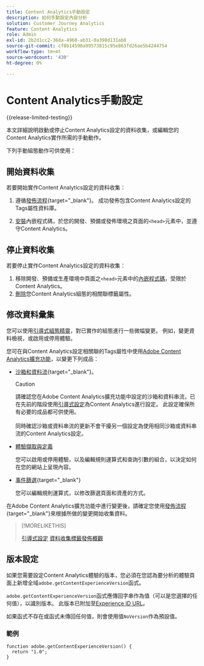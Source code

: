 ```yaml
---
title: Content Analytics手動設定
description: 如何手動設定內容分析
solution: Customer Journey Analytics
feature: Content Analytics
role: Admin
exl-id: 2b2d1cc2-36da-4960-ab31-0a398d131ab8
source-git-commit: cf8b14590a99573815c95e863fd26ae5b4244754
workflow-type: tm+mt
source-wordcount: '430'
ht-degree: 0%

---
```


# Content Analytics手動設定

{{release-limited-testing}}

本文詳細說明啟動或停止Content Analytics設定的資料收集，或編輯您的Content Analytics實作所需的手動動作。

下列手動組態動作可供使用：

## 開始資料收集

若要開始實作Content Analytics設定的資料收集：

1. 遵循[發佈流程](https://experienceleague.adobe.com/en/docs/experience-platform/tags/publish/overview){target="_blank"}。 成功發佈包含Content Analytics設定的Tags屬性資料庫。

1. [安裝](https://experienceleague.adobe.com/en/docs/experience-platform/tags/publish/environments/environments#installation)內嵌程式碼，於您的開發、預備或發佈環境之頁面的`<head>`元素中，並遵守Content Analytics。


## 停止資料收集

若要停止實作Content Analytics設定的資料收集：

1. 移除開發、預備或生產環境中頁面之`<head>`元素中的[內嵌程式碼](https://experienceleague.adobe.com/en/docs/experience-platform/tags/publish/environments/environments)，受限於Content Analytics。
1. [刪除](https://experienceleague.adobe.com/en/docs/experience-platform/tags/publish/overview)您Content Analytics組態的相關聯標籤屬性。



## 修改資料彙集

您可以使用[引導式組態精靈](guided.md)，對已實作的組態進行一些微幅變更。 例如，變更資料檢視，或啟用或停用體驗。

您可在與Content Analytics設定相關聯的Tags屬性中使用[Adobe Content Analytics擴充功能](https://experienceleague.adobe.com/en/docs/experience-platform/tags/extensions/client/content-analytics/overview)，以變更下列成品：

* [沙箱和資料流](https://experienceleague.adobe.com/en/docs/experience-platform/tags/extensions/client/content-analytics/overview#configure-datastreams){target="_blank"}。

  >[!CAUTION]
  >
  >請確認您在Adobe Content Analytics擴充功能中設定的沙箱和資料串流，已在先前的階段使用[引導式設定](guided.md)為Content Analytics進行設定。 此設定確保所有必要的成品都可供使用。<br/><br/>同時確認沙箱或資料串流的更新不會干擾另一個設定為使用相同沙箱或資料串流的Content Analytics設定。
  >

* [體驗擷取與定義](https://experienceleague.adobe.com/en/docs/experience-platform/tags/extensions/client/content-analytics/overview?lang=en#configure-experience-capture-and-definition)

  您可以啟用或停用體驗，以及編輯規則運算式和查詢引數的組合，以決定如何在您的網站上呈現內容。

* [事件篩選](https://experienceleague.adobe.com/en/docs/experience-platform/tags/extensions/client/content-analytics/overview#configure-event-filtering){target="_blank"}

  您可以編輯規則運算式，以修改篩選頁面和資產的方式。


在Adobe Content Analytics擴充功能中進行變更後，請確定您使用[發佈流程](https://experienceleague.adobe.com/en/docs/experience-platform/tags/publish/overview){target="_blank"}來根據所做的變更開始收集資料。



>[!MORELIKETHIS]
>
>[引導式設定](guided.md)
>[資料收集標籤發佈概觀](https://experienceleague.adobe.com/en/docs/experience-platform/tags/publish/overview)
>


## 版本設定

如果您需要設定Content Analytics體驗的版本，您必須在您認為要分析的體驗頁面上新增全域`adobe.getContentExperienceVersion`函式。

`adobe.getContentExperienceVersion`函式應傳回字串作為值（可以是您選擇的任何值），以識別版本。 此版本已附加至[Experience ID URL](/help/content-analytics/report/components.md#experience-metadata)。

如果函式不存在或函式未傳回任何值，則會使用值`NoVersion`作為預設值。

### 範例

```
function adobe.getContentExperienceVersion() {
  return "1.0";
}
```
